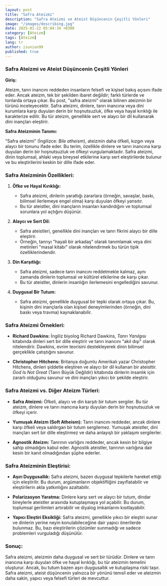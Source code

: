 ```yaml
---
layout: post
title: "Safra Ateizmi"
description: "Safra Ateizmi ve Ateist Düşüncenin Çeşitli Yönleri"
image: "/images/describing.jpg"
date: 2025-01-22 05:04:34 +0300
category: [Ateizm]
tags: [Ateizm] 
lang: tr
author: isunion99
published: true
---
```


 

### Safra Ateizmi ve Ateist Düşüncenin Çeşitli Yönleri

**Giriş:**

Ateizm, tanrı inancını reddeden insanların felsefi ve kişisel bakış açısını ifade eder. Ancak ateizm, tek bir şekilden ibaret değildir; farklı türlerde ve tonlarda ortaya çıkar. Bu post, "safra ateizmi" olarak bilinen ateizmin bir türünü inceleyecektir. Safra ateizmi, dinlere, tanrı inancına veya dini kurumlara karşı duyulan derin bir hoşnutsuzluk, öfke veya hayal kırıklığı ile karakterize edilir. Bu tür ateizm, genellikle sert ve alaycı bir dil kullanarak dini inançları eleştirir.

**Safra Ateizminin Tanımı:**

"Safra ateizmi" (İngilizce: *Bile atheism*), ateizmin daha öfkeli, kızgın veya alaycı bir tonunu ifade eder. Bu terim, özellikle dinlere ve tanrı inancına karşı duyulan derin bir hoşnutsuzluk ve öfkeyi vurgulamaktadır. Safra ateizmi, dinin toplumsal, ahlaki veya bireysel etkilerine karşı sert eleştirilerde bulunur ve bu eleştirilerini keskin bir dille ifade eder.

### **Safra Ateizminin Özellikleri:**

1. **Öfke ve Hayal Kırıklığı:**
   - Safra ateizmi, dinlerin yarattığı zararlara (örneğin, savaşlar, baskı, bilimsel ilerlemeye engel olma) karşı duyulan öfkeyi yansıtır.
   - Bu tür ateistler, dini inançların insanları kandırdığını ve toplumsal sorunlara yol açtığını düşünür.

2. **Alaycı ve Sert Dil:**
   - Safra ateistleri, genellikle dini inançları ve tanrı fikrini alaycı bir dille eleştirir.
   - Örneğin, tanrıyı "hayali bir arkadaş" olarak tanımlamak veya dini metinleri "masal kitabı" olarak nitelendirmek bu türün tipik özelliklerindendir.

3. **Din Karşıtlığı:**
   - Safra ateizmi, sadece tanrı inancını reddetmekle kalmaz, aynı zamanda dinlerin toplumsal ve kültürel etkilerine de karşı çıkar.
   - Bu tür ateistler, dinlerin insanlığın ilerlemesini engellediğini savunur.

4. **Duygusal Bir Tutum:**
   - Safra ateizmi, genellikle duygusal bir tepki olarak ortaya çıkar. Bu, kişinin dini inançlarla olan kişisel deneyimlerinden (örneğin, dini baskı veya travma) kaynaklanabilir.

### **Safra Ateizmi Örnekleri:**

- **Richard Dawkins:** İngiliz biyolog Richard Dawkins, *Tanrı Yanılgısı* kitabında dinleri sert bir dille eleştirir ve tanrı inancını "akıl dışı" olarak nitelendirir. Dawkins, evrim teorisini destekleyerek dinin bilimsel gerçeklikle çatıştığını savunur.
  
- **Christopher Hitchens:** Britanya doğumlu Amerikalı yazar Christopher Hitchens, dinleri şiddetle eleştiren ve alaycı bir dil kullanan bir ateisttir. *God Is Not Great* (Tanrı Büyük Değildir) kitabında dinlerin insanlık için zararlı olduğunu savunur ve dini inançları yıkıcı bir şekilde eleştirir.

### **Safra Ateizmi vs. Diğer Ateizm Türleri:**

- **Safra Ateizmi:** Öfkeli, alaycı ve din karşıtı bir tutum sergiler. Bu tür ateizm, dinlere ve tanrı inancına karşı duyulan derin bir hoşnutsuzluk ve öfkeyi içerir.
  
- **Yumuşak Ateizm (Soft Atheism):** Tanrı inancını reddeder, ancak dinlere karşı öfkeli veya saldırgan bir tutum sergilemez. Yumuşak ateistler, dini inançları sert bir dille eleştirmez ve daha anlayışlı bir yaklaşım sergilerler.
  
- **Agnostik Ateizm:** Tanrının varlığını reddeder, ancak kesin bir bilgiye sahip olmadığını kabul eder. Agnostik ateistler, tanrının varlığına dair kesin bir kanıt olmadığından şüphe ederler.

### **Safra Ateizminin Eleştirisi:**

- **Aşırı Duygusallık:** Safra ateizmi, bazen duygusal tepkilerle hareket ettiği için eleştirilir. Bu durum, argümanların objektifliğini zayıflatabilir ve eleştirilerin akla yatkınlığını azaltabilir.
  
- **Polarizasyon Yaratma:** Dinlere karşı sert ve alaycı bir tutum, dindar bireylerle ateistler arasında kutuplaşmaya yol açabilir. Bu durum, toplumsal gerilimleri artırabilir ve diyalog imkanlarını kısıtlayabilir.
  
- **Yapıcı Eleştiri Eksikliği:** Safra ateizmi, genellikle yıkıcı bir eleştiri sunar ve dinlerin yerine neyin konulabileceğine dair yapıcı önerilerde bulunmaz. Bu, bazı eleştirilerin çözümler sunmadığı ve sadece problemleri vurguladığı düşünülür.

### **Sonuç:**

Safra ateizmi, ateizmin daha duygusal ve sert bir türüdür. Dinlere ve tanrı inancına karşı duyulan öfke ve hayal kırıklığı, bu tür ateizmin temelini oluşturur. Ancak, bu tutum bazen aşırı duygusallık ve kutuplaşma riski taşır. Safra ateizmi, ateist düşüncenin yalnızca bir yönünü temsil eder ve ateizmin daha sakin, yapıcı veya felsefi türleri de mevcuttur.
 

 

